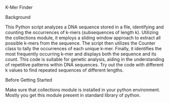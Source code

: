 K-Mer Finder

Background

This Python script analyzes a DNA sequence stored in a file, identifying and counting the occurrences of k-mers (subsequences of length k). Utilizing the collections module,
it employs a sliding window approach to extract all possible k-mers from the sequence. The script then utilizes the Counter class to tally the occurrences of each unique k-mer. Finally,
it identifies the most frequently occurring k-mer and displays both the sequence and its count. This code is suitable for genetic analysis, aiding in the understanding of repetitive 
patterns within DNA sequences. Try out the code with different k values to find repeated sequences of different lengths.

Before Getting Started

Make sure that collections module is installed in your python environment. Mostly you get this module present in standard library of python.
